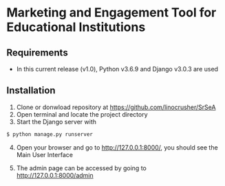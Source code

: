 # Marketing and Engagement Tool for Educational Institutions

## Requirements

* In this current release (v1.0), Python v3.6.9 and Django v3.0.3 are used

## Installation

1. Clone or donwload repository at https://github.com/linocrusher/SrSeA
2. Open terminal and locate the project directory
3. Start the Django server with
   
```sh
$ python manage.py runserver
```

4. Open your browser and go to http://127.0.0.1:8000/, you should see the Main User Interface

5. The admin page can be accessed by going to http://127.0.0.1:8000/admin
